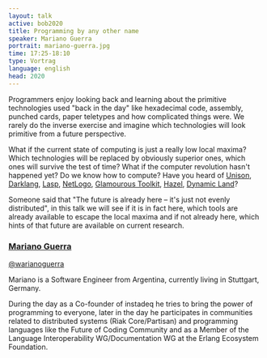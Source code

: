 ```yaml
---
layout: talk
active: bob2020
title: Programming by any other name
speaker: Mariano Guerra
portrait: mariano-guerra.jpg
time: 17:25-18:10
type: Vortrag
language: english
head: 2020
---
```


Programmers enjoy looking back and learning about the primitive
technologies used "back in the day" like hexadecimal code, assembly,
punched cards, paper teletypes and how complicated things were. We
rarely do the inverse exercise and imagine which technologies will
look primitive from a future perspective.

What if the current state of computing is just a really low local
maxima?  Which technologies will be replaced by obviously superior
ones, which ones will survive the test of time?  What if the computer
revolution hasn't happened yet?  Do we know how to compute?  Have you
heard of [Unison](https://www.unisonweb.org/),
[Darklang](http://darklang.org/),
[Lasp](https://lasp-lang.readme.io/),
[NetLogo](http://www.netlogoweb.org/launch), 
[Glamourous Toolkit](https://gtoolkit.com/), [Hazel](https://hazel.org/),
[Dynamic Land](https://dynamicland.org/)?

Someone said that "The future is already here – it's just not evenly
distributed", in this talk we will see if it is in fact here, which tools
are already available to escape the local maxima and if not already here,
which hints of that future are available on current research.

### [Mariano Guerra](http://marianoguerra.org/)

[@warianoguerra](https://twitter.com/warianoguerra)

Mariano is a Software Engineer from Argentina, currently living in
Stuttgart, Germany.

During the day as a Co-founder of instadeq he tries to bring the power of
programming to everyone, later in the day he participates in communities
related to distributed systems (Riak Core/Partisan) and programming
languages like the Future of Coding Community and as a Member of the
Language Interoperability WG/Documentation WG at the Erlang Ecosystem
Foundation.

